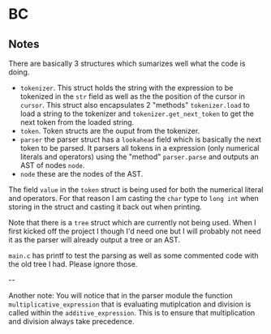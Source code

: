 # BC

## Notes

There are basically 3 structures which sumarizes well what the code is doing. 

- `tokenizer`. This struct holds the string with the expression to be tokenized in the `str` field as well as the the position of the cursor in `cursor`. This struct also encapsulates 2 "methods" `tokenizer.load` to load a string to the tokenizer and `tokenizer.get_next_token` to get the next token from the loaded string.
- `token`. Token structs are the ouput from the tokenizer. 
- `parser` the parser struct has a `lookahead` field which is basically the next token to be parsed. It parsers all tokens in a expression (only numerical literals and operators) using the "method" `parser.parse` and outputs an AST of nodes `node`.
- `node` these are the nodes of the AST.

The field `value` in the `token` struct is being used for both the numerical literal and operators. For that reason I am casting the `char` type to `long int` when storing in the struct and casting it back out when printing.

Note that there is a `tree` struct which are currently not being used. When I first kicked off the project I though I'd need one but I will probably not need it as the parser will already output a tree or an AST.

`main.c` has printf to test the parsing as well as some commented code with the old tree I had. Please ignore those.


--

Another note: You will notice that in the parser module the function `multiplicative_expression` that is evaluating mutiplcation and division is called within the `additive_expression`. This is to ensure that multiplication and division always take precedence.
